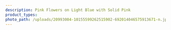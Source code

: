 ```yaml
---
description: Pink Flowers on Light Blue with Solid Pink
product_types:
photo_path: /uploads/20993004-10155599262515902-692014046575913671-n.jpg
---
```

